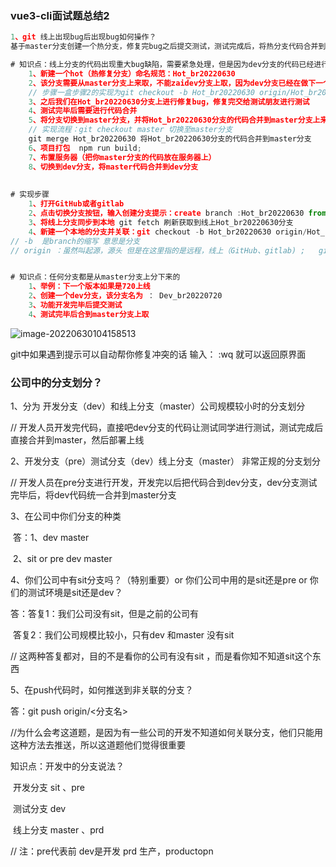 ### vue3-cli面试题总结2

``` js
1、git 线上出现bug后出现bug如何操作？
基于master分支创建一个热分支，修复完bug之后提交测试，测试完成后，将热分支代码合并到master分支上，项目上线后将master分支合并到dev开发分支中去

# 知识点：线上分支的代码出现重大bug缺陷，需要紧急处理，但是因为dev分支的代码已经进行开发，我们并不能直接在dev分支进行开发，所以我们需要做如下处理
	1、新建一个hot（热修复分支）命名规范：Hot_br20220630
    2、该分支需要从master分支上来取，不能zaidev分支上取，因为dev分支已经在做下一个版本的功能
    // 步骤一盒步骤2的实现为git checkout -b Hot_br20220630 origin/Hot_br20220630
    3、之后我们在Hot_br20220630分支上进行修复bug，修复完交给测试朋友进行测试
    4、测试完毕后需要进行代码合并
    5、将分支切换到master分支，并将Hot_br20220630分支的代码合并到master分支上来
    // 实现流程：git checkout master 切换至master分支
    git merge Hot_br20220630 将Hot_br20220630分支的代码合并到master分支
    6、项目打包  npm run build;
	7、布置服务器（把你master分支的代码放在服务器上）
    8、切换到dev分支，将master代码合并到dev分支
    
    
# 实现步骤
	1、打开GitHub或者gitlab
    2、点击切换分支按钮，输入创建分支提示：create branch :Hot_br20220630 from 'master'
    3、将线上分支同步到本地 git fetch 刷新获取到线上Hot_br20220630分支
    4、新建一个本地的分支并关联：git checkout -b Hot_br20220630 origin/Hot_br20220630
// -b  是branch的缩写 意思是分支
// origin ：虽然叫起源，源头 但是在这里指的是远程，线上（GitHub、gitlab) ;   git checkout 是切换分支； origin/Dev_br20220720 索要关联的分支 


# 知识点：任何分支都是从master分支上分下来的
	1、举例：下一个版本如果是720上线
    2、创建一个dev分支，该分支名为 ： Dev_br20220720
    3、功能开发完毕后提交测试
    4、测试完毕后合到master分支上取
```

![image-20220630104158513](C:\Users\李展鹏\AppData\Roaming\Typora\typora-user-images\image-20220630104158513.png)

git中如果遇到提示可以自动帮你修复冲突的话  输入：  :wq 就可以返回原界面

### 公司中的分支划分？

1、分为 开发分支（dev）和线上分支（master）公司规模较小时的分支划分

// 开发人员开发完代码，直接吧dev分支的代码让测试同学进行测试，测试完成后直接合并到master，然后部署上线

2、开发分支（pre）测试分支（dev）线上分支（master） 非常正规的分支划分

// 开发人员在pre分支进行开发，开发完以后把代码合到dev分支，dev分支测试完毕后，将dev代码统一合并到master分支

3、在公司中你们分支的种类

​	答：1、dev  master

​			2、sit  or  pre   dev   master

4、你们公司中有sit分支吗？（特别重要）or    你们公司中用的是sit还是pre  or   你们的测试环境是sit还是dev？

答：答复1：我们公司没有sit，但是之前的公司有

​	答复2：我们公司规模比较小，只有dev 和master 没有sit

// 这两种答复都对，目的不是看你的公司有没有sit  ，而是看你知不知道sit这个东西

5、在push代码时，如何推送到非关联的分支？

答：git push origin/<分支名>

//为什么会考这道题，是因为有一些公司的开发不知道如何关联分支，他们只能用这种方法去推送，所以这道题他们觉得很重要

知识点：开发中的分支说法？

​	开发分支  sit  、pre

​	测试分支   dev

​	线上分支  master  、prd

// 注：pre代表前  dev是开发  prd  生产，productopn